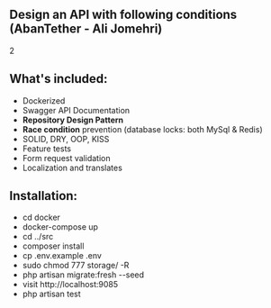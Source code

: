 ## Design an API with following conditions (AbanTether - Ali Jomehri)
2
## What's included:

- Dockerized
- Swagger API Documentation
- <b>Repository Design Pattern</b>
- <b>Race condition</b> prevention (database locks: both MySql & Redis)
- SOLID, DRY, OOP, KISS
- Feature tests
- Form request validation
- Localization and translates

## Installation:

- cd docker
- docker-compose up
- cd ../src
- composer install
- cp .env.example .env
- sudo chmod 777 storage/ -R
- php artisan migrate:fresh --seed
- visit http://localhost:9085
- php artisan test